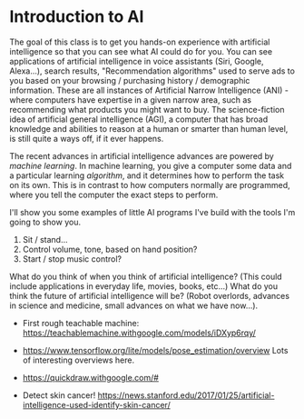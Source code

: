 # Introduction to AI

The goal of this class is to get you hands-on experience with artificial intelligence so that you can see what AI could do for you. You can see applications of artificial intelligence in voice assistants (Siri, Google, Alexa...), search results, "Recommendation algorithms" used to serve ads to you based on your browsing / purchasing history / demographic information. These are all instances of Artificial Narrow Intelligence (ANI) - where computers have expertise in a given narrow area, such as recommending what products you might want to buy. The science-fiction idea of artificial general intelligence (AGI), a computer that has broad knowledge and abilities to reason at a human or smarter than human level, is still quite a ways off, if it ever happens.

The recent advances in artificial intelligence advances are powered by *machine learning*. In machine learning, you give a computer some data and a particular learning *algorithm*, and it determines how to perform the task on its own. This is in contrast to how computers normally are programmed, where you tell the computer the exact steps to perform. 

I'll show you some examples of little AI programs I've build with the tools I'm going to show you.

1) Sit / stand...
2) Control volume, tone, based on hand position?
3) Start / stop music control?

What do you think of when you think of artificial intelligence? (This could include applications in everyday life, movies, books, etc...)
What do you think the future of artificial intelligence will be? (Robot overlords, advances in science and medicine, small advances on what we have now...).

- First rough teachable machine: https://teachablemachine.withgoogle.com/models/iDXyp6rqy/


- https://www.tensorflow.org/lite/models/pose_estimation/overview Lots of interesting overviews here.


- https://quickdraw.withgoogle.com/#

- Detect skin cancer! https://news.stanford.edu/2017/01/25/artificial-intelligence-used-identify-skin-cancer/ 


